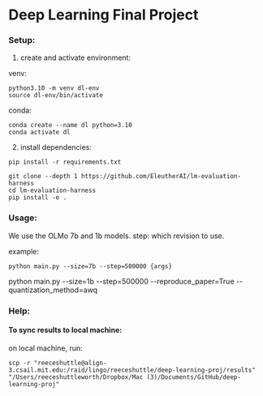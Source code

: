 # Deep Learning Final Project

### Setup:

1. create and activate environment:

venv:

```
python3.10 -m venv dl-env
source dl-env/bin/activate
```

conda:

```
conda create --name dl python=3.10
conda activate dl
```

2. install dependencies:

```
pip install -r requirements.txt

git clone --depth 1 https://github.com/EleutherAI/lm-evaluation-harness
cd lm-evaluation-harness
pip install -e .
```

### Usage:

We use the OLMo 7b and 1b models.
step: which revision to use.

example:

```
python main.py --size=7b --step=500000 {args}
```

python main.py --size=1b --step=500000 --reproduce_paper=True --quantization_method=awq

### Help:

#### To sync results to local machine:

on local machine, run:

```
scp -r "reeceshuttle@align-3.csail.mit.edu:/raid/lingo/reeceshuttle/deep-learning-proj/results" "/Users/reeceshuttleworth/Dropbox/Mac (3)/Documents/GitHub/deep-learning-proj"
```
